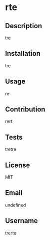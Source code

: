 # rte

## Description 

tre

## Installation 

tre

## Usage 

re

## Contribution 

rert

## Tests 

tretre

## License 

MIT

## Email 

undefined

## Username 

trerte

